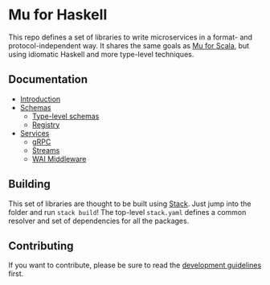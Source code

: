 # Mu for Haskell

This repo defines a set of libraries to write microservices in a format- and protocol-independent way. It shares the same goals as [Mu for Scala](http://higherkindness.io/mu/), but using idiomatic Haskell and more type-level techniques.

## Documentation

* [Introduction](intro.md)
* [Schemas](schema.md)
  * [Type-level schemas](tlschema.md)
  * [Registry](registry.md)
* [Services](rpc.md)
  * [gRPC](grpc.md)
  * [Streams](stream.md)
  * [WAI Middleware](middleware.md)

## Building

This set of libraries are thought to be built using [Stack](https://docs.haskellstack.org). Just jump into the folder and run `stack build`! The top-level `stack.yaml` defines a common resolver and set of dependencies for all the packages.

## Contributing

If you want to contribute, please be sure to read the [development guidelines](DEVELOPMENT.md) first.
